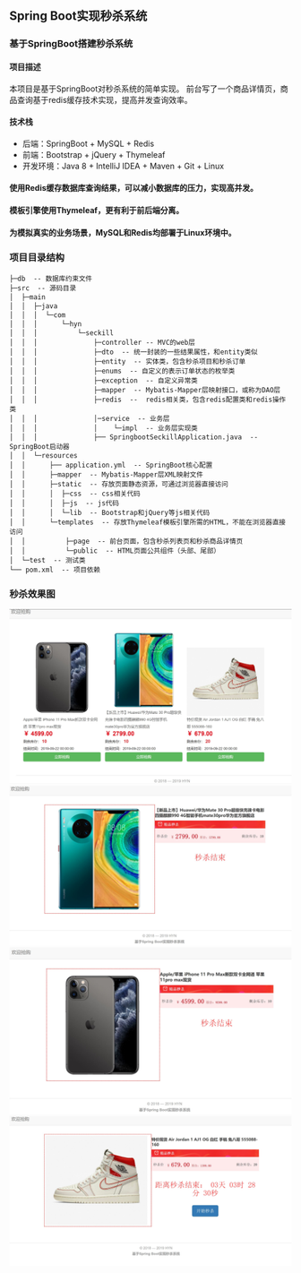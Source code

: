 ## Spring Boot实现秒杀系统
### 基于SpringBoot搭建秒杀系统 
#### 项目描述
本项目是基于SpringBoot对秒杀系统的简单实现。
前台写了一个商品详情页，商品查询基于redis缓存技术实现，提高并发查询效率。
#### 技术栈
   + 后端：SpringBoot + MySQL + Redis 
   + 前端：Bootstrap + jQuery + Thymeleaf
   + 开发环境：Java 8 + IntelliJ IDEA + Maven + Git + Linux
#### 使用Redis缓存数据库查询结果，可以减小数据库的压力，实现高并发。
#### 模板引擎使用Thymeleaf，更有利于前后端分离。
#### 为模拟真实的业务场景，MySQL和Redis均部署于Linux环境中。
### 项目目录结构
```
├─db  -- 数据库约束文件
├─src  -- 源码目录
│  ├─main
│  │  ├─java
│  │  │  └─com
│  │  │      └─hyn
│  │  │          └─seckill
│  │  │              ├─controller -- MVC的web层
│  │  │              ├─dto  -- 统一封装的一些结果属性，和entity类似
│  │  │              ├─entity  -- 实体类，包含秒杀项目和秒杀订单
│  │  │              ├─enums  -- 自定义的表示订单状态的枚举类
│  │  │              ├─exception  -- 自定义异常类 
│  │  │              ├─mapper  -- Mybatis-Mapper层映射接口，或称为DAO层
│  │  │              ├─redis  --  redis相关类，包含redis配置类和redis操作类
│  │  │              │─service  -- 业务层
│  │  │              │    └─impl  -- 业务层实现类
│  │  │              ├── SpringbootSeckillApplication.java  -- SpringBoot启动器
│  │  └─resources
│  │      ├── application.yml  -- SpringBoot核心配置
│  │      ├─mapper  -- Mybatis-Mapper层XML映射文件
│  │      ├─static  -- 存放页面静态资源，可通过浏览器直接访问
│  │      │  ├─css  -- css相关代码
│  │      │  ├─js  -- js代码
│  │      │  └─lib  -- Bootstrap和jQuery等js相关代码
│  │      └─templates  -- 存放Thymeleaf模板引擎所需的HTML，不能在浏览器直接访问
│  │          ├─page  -- 前台页面，包含秒杀列表页和秒杀商品详情页
│  │          └─public  -- HTML页面公共组件（头部、尾部）
│  └─test  -- 测试类
└── pom.xml  -- 项目依赖
```

### 秒杀效果图
![图片无法显示](https://github.com/whoisHYN/aloe/blob/master/seckill_list.JPG)
![图片无法显示](https://github.com/whoisHYN/aloe/blob/master/seckill_detail1.JPG)
![图片无法显示](https://github.com/whoisHYN/aloe/blob/master/seckill_detail2.JPG)
![图片无法显示](https://github.com/whoisHYN/aloe/blob/master/seckill_detail3.JPG)

